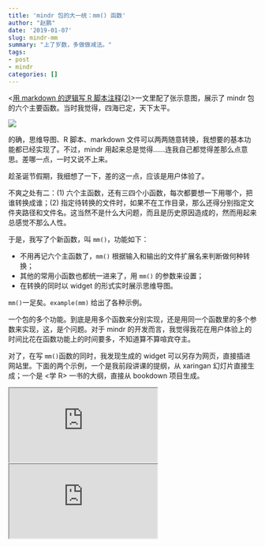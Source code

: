 ```yaml
---
title: 'mindr 包的大一统：mm() 函数'
author: "赵鹏"
date: '2019-01-07'
slug: mindr-mm
summary: "上了岁数，多做做减法。"
tags:
- post
- mindr
categories: []
---
```


<[用 markdown 的逻辑写 R 脚本注释(2)](http://www.pzhao.org/zh/post/r-with-markdown2/)>一文里配了张示意图，展示了 mindr 包的六个主要函数。当时我觉得，四海已定，天下太平。

![](https://github.com/pzhaonet/mindr/raw/master/showcase/mindr_concept_1.1.8.png)

的确，思维导图、R 脚本、markdown 文件可以两两随意转换，我想要的基本功能都已经实现了。不过，mindr 用起来总是觉得……连我自己都觉得差那么点意思。差哪一点，一时又说不上来。

趁圣诞节假期，我细想了一下，差的这一点，应该是用户体验了。

不爽之处有二：(1) 六个主函数，还有三四个小函数，每次都要想一下用哪个，把谁转换成谁；(2) 指定待转换的文件时，如果不在工作目录，那么还得分别指定文件夹路径和文件名。这当然不是什么大问题，而且是历史原因造成的，然而用起来总感觉不那么人性。

于是，我写了个新函数，叫 `mm()`，功能如下：

- 不用再记六个主函数了，`mm()` 根据输入和输出的文件扩展名来判断做何种转换；
- 其他的常用小函数也都统一进来了，用 `mm()` 的参数来设置；
- 在转换的同时以 widget 的形式实时展示思维导图。

`mm()`一足矣。`example(mm)` 给出了各种示例。

一个包的多个功能。到底是用多个函数来分别实现，还是用同一个函数里的多个参数来实现，这，是个问题。对于 mindr 的开发而言，我觉得我花在用户体验上的时间比花在函数功能上的时间要多，不知道算不算喧宾夺主。

对了，在写 `mm()`函数的同时，我发现生成的 widget 可以另存为网页，直接插进网站里。下面的两个示例，一个是我前段讲课的提纲，从 xaringan 幻灯片直接生成；一个是 <学 R> 一书的大纲，直接从 bookdown 项目生成。

<iframe src="http://www.pzhao.org/mindmap/ross-mpic/"> </iframe>

<iframe src="http://www.pzhao.org/mindmap/xuer/"> </iframe>
